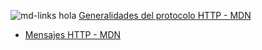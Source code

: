 
![md-links](https://user-images.githubusercontent.com/110297/42118443-b7a5f1f0-7bc8-11e8-96ad-9cc5593715a6.jpg)
hola
[Generalidades del protocolo HTTP - MDN](https://developer.mozilla.org/es/docs/Web/HTTP/OverviewXXXXXXXXXXXXXXXXXXXXXXXXXXXXXXXXXXX)
  * [Mensajes HTTP - MDN](https://developer.mozilla.org/es/docs/Web/HTTP/Messages)